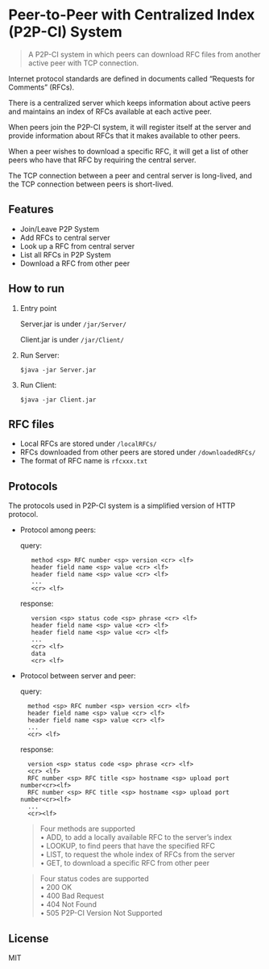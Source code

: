 # Peer-to-Peer with Centralized Index (P2P-CI) System

> A P2P-CI system in which peers can download RFC files from another active peer with TCP connection.

Internet protocol standards are defined in documents called “Requests for Comments” (RFCs).

There is a centralized server which keeps information about active peers and maintains an index of RFCs available at each active peer.

When peers join the P2P-CI system, it will register itself at the server and provide information about RFCs that it makes available to other peers.

When a peer wishes to download a specific RFC, it will get a list of other peers who have that RFC by requiring the central server. 

The TCP connection between a peer and central server is long-lived, and the TCP connection between peers is short-lived.

## Features

*  Join/Leave P2P System
*  Add RFCs to central server
*  Look up a RFC from central server
*  List all RFCs in P2P System
*  Download a RFC from other peer

## How to run
1. Entry point

   Server.jar is under `/jar/Server/`   

   Client.jar is under `/jar/Client/`

2. Run Server:

   `$java -jar Server.jar`

3. Run Client:

   `$java -jar Client.jar`

## RFC files

* Local RFCs are stored under `/localRFCs/`
* RFCs downloaded from other peers are stored under `/downloadedRFCs/`
* The format of RFC name is `rfcxxx.txt`

## Protocols

The protocols used in P2P-CI system is a simplified version of HTTP protocol.

* Protocol among peers:
   
   query:
   ```
      method <sp> RFC number <sp> version <cr> <lf> 
      header field name <sp> value <cr> <lf>
      header field name <sp> value <cr> <lf>
      ...
      <cr> <lf>
   ```
   response:
   ```
      version <sp> status code <sp> phrase <cr> <lf> 
      header field name <sp> value <cr> <lf>
      header field name <sp> value <cr> <lf>
      ...
      <cr> <lf> 
      data
      <cr> <lf>
   ```
* Protocol between server and peer:
   
    query:
    ```
      method <sp> RFC number <sp> version <cr> <lf> 
      header field name <sp> value <cr> <lf>
      header field name <sp> value <cr> <lf>
      ...
      <cr> <lf>
    ```
    response:
    ```
      version <sp> status code <sp> phrase <cr> <lf>
      <cr> <lf>
      RFC number <sp> RFC title <sp> hostname <sp> upload port number<cr><lf> 
      RFC number <sp> RFC title <sp> hostname <sp> upload port number<cr><lf>
      ...
      <cr><lf>
    ```
   
  > Four methods are supported\
  > • ADD, to add a locally available RFC to the server’s index\
  > • LOOKUP, to find peers that have the specified RFC\
  > • LIST, to request the whole index of RFCs from the server\
  > • GET, to download a specific RFC from other peer

  > Four status codes are supported\
  > • 200 OK\
  > • 400 Bad Request\
  > • 404 Not Found\
  > • 505 P2P-CI Version Not Supported
 
## License

MIT